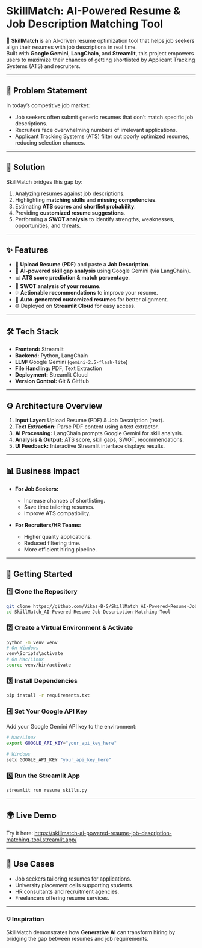 # SkillMatch: AI-Powered Resume & Job Description Matching Tool

🚀 **SkillMatch** is an AI-driven resume optimization tool that helps job seekers align their resumes with job descriptions in real time.  
Built with **Google Gemini**, **LangChain**, and **Streamlit**, this project empowers users to maximize their chances of getting shortlisted by Applicant Tracking Systems (ATS) and recruiters.

---

## 📌 Problem Statement
In today’s competitive job market:
- Job seekers often submit generic resumes that don’t match specific job descriptions.
- Recruiters face overwhelming numbers of irrelevant applications.
- Applicant Tracking Systems (ATS) filter out poorly optimized resumes, reducing selection chances.

---

## 🎯 Solution
SkillMatch bridges this gap by:
1. Analyzing resumes against job descriptions.
2. Highlighting **matching skills** and **missing competencies**.
3. Estimating **ATS scores** and **shortlist probability**.
4. Providing **customized resume suggestions**.
5. Performing a **SWOT analysis** to identify strengths, weaknesses, opportunities, and threats.

---

## ✨ Features
- 📂 **Upload Resume (PDF)** and paste a **Job Description**.  
- 🤖 **AI-powered skill gap analysis** using Google Gemini (via LangChain).  
- 📊 **ATS score prediction & match percentage**.  
- 📝 **SWOT analysis of your resume**.  
- 💡 **Actionable recommendations** to improve your resume.  
- 📑 **Auto-generated customized resumes** for better alignment.  
- 🌐 Deployed on **Streamlit Cloud** for easy access.

---

## 🛠️ Tech Stack
- **Frontend:** Streamlit  
- **Backend:** Python, LangChain  
- **LLM:** Google Gemini (`gemini-2.5-flash-lite`)  
- **File Handling:** PDF, Text Extraction  
- **Deployment:** Streamlit Cloud  
- **Version Control:** Git & GitHub  

---

## ⚙️ Architecture Overview
1. **Input Layer:** Upload Resume (PDF) & Job Description (text).  
2. **Text Extraction:** Parse PDF content using a text extractor.  
3. **AI Processing:** LangChain prompts Google Gemini for skill analysis.  
4. **Analysis & Output:** ATS score, skill gaps, SWOT, recommendations.  
5. **UI Feedback:** Interactive Streamlit interface displays results.  

---

## 📊 Business Impact
- **For Job Seekers:**  
  - Increase chances of shortlisting.  
  - Save time tailoring resumes.  
  - Improve ATS compatibility.  

- **For Recruiters/HR Teams:**  
  - Higher quality applications.  
  - Reduced filtering time.  
  - More efficient hiring pipeline.  

---

## 🚀 Getting Started

### 1️⃣ Clone the Repository
```bash
git clone https://github.com/Vikas-B-S/SkillMatch_AI-Powered-Resume-Job-Description-Matching-Tool.git
cd SkillMatch_AI-Powered-Resume-Job-Description-Matching-Tool
```

### 2️⃣ Create a Virtual Environment & Activate
```bash
python -m venv venv
# On Windows
venv\Scripts\activate
# On Mac/Linux
source venv/bin/activate
```

### 3️⃣ Install Dependencies
```bash
pip install -r requirements.txt
```

### 4️⃣ Set Your Google API Key
Add your Google Gemini API key to the environment:
```bash
# Mac/Linux
export GOOGLE_API_KEY="your_api_key_here"

# Windows
setx GOOGLE_API_KEY "your_api_key_here"
```

### 5️⃣ Run the Streamlit App
```bash
streamlit run resume_skills.py
```

---

## 🌍 Live Demo
Try it here: https://skillmatch-ai-powered-resume-job-description-matching-tool.streamlit.app/

---

## 📌 Use Cases
- Job seekers tailoring resumes for applications.  
- University placement cells supporting students.  
- HR consultants and recruitment agencies.  
- Freelancers offering resume services.  

---

### 💡 Inspiration
SkillMatch demonstrates how **Generative AI** can transform hiring by bridging the gap between resumes and job requirements.  

